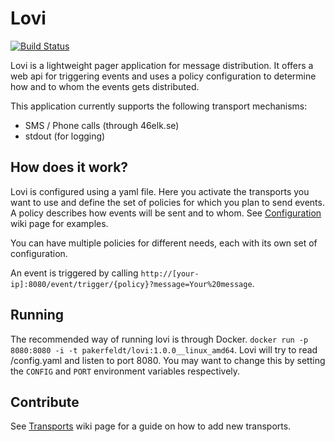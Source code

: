 # Lovi

[![Build Status](https://travis-ci.org/pakerfeldt/lovi.svg?branch=master)](https://travis-ci.org/pakerfeldt/lovi)

Lovi is a lightweight pager application for message distribution. It offers a web api for triggering events and uses a policy configuration to determine how and to whom the events gets distributed.

This application currently supports the following transport mechanisms:

- SMS / Phone calls (through 46elk.se)
- stdout (for logging)

## How does it work?

Lovi is configured using a yaml file. Here you activate the transports you want to use and define the set of policies for which you plan to send events. A policy describes how events will be sent and to whom. See [Configuration](https://github.com/pakerfeldt/lovi/wiki/Configuration) wiki page for examples.

You can have multiple policies for different needs, each with its own set of configuration.

An event is triggered by calling `http://[your-ip]:8080/event/trigger/{policy}?message=Your%20message`.

## Running

The recommended way of running lovi is through Docker.
`docker run -p 8080:8080 -i -t pakerfeldt/lovi:1.0.0__linux_amd64`.
Lovi will try to read /config.yaml and listen to port 8080. You may want to change this by setting the `CONFIG` and `PORT` environment variables respectively.

## Contribute

See [Transports](https://github.com/pakerfeldt/lovi/wiki/Transports) wiki page for a guide on how to add new transports.
